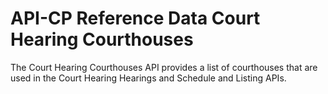 # API-CP Reference Data Court Hearing Courthouses

The Court Hearing Courthouses API provides a list of courthouses that are used in the Court Hearing Hearings and Schedule and Listing APIs.

